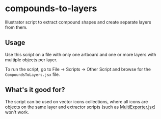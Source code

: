 # compounds-to-layers
Illustrator script to extract compound shapes and create separate layers from them.

## Usage
Use this script on a file with only one artboard and one or more layers with multiple objects per layer.

To run the script, go to File -> Scripts -> Other Script and browse for the `CompoundsToLayers.jsx` file.

## What's it good for?
The script can be used on vector icons collections, where all icons are objects on the same layer and extractor scripts (such as [MultiExporter.jsx](https://gist.github.com/TomByrne/7816376)) won't work.
